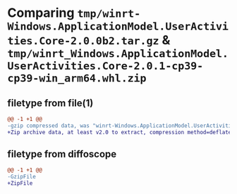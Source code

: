 # Comparing `tmp/winrt-Windows.ApplicationModel.UserActivities.Core-2.0.0b2.tar.gz` & `tmp/winrt_Windows.ApplicationModel.UserActivities.Core-2.0.1-cp39-cp39-win_arm64.whl.zip`

## filetype from file(1)

```diff
@@ -1 +1 @@
-gzip compressed data, was "winrt-Windows.ApplicationModel.UserActivities.Core-2.0.0b2.tar", last modified: Sat Dec  2 18:20:29 2023, max compression
+Zip archive data, at least v2.0 to extract, compression method=deflate
```

## filetype from diffoscope

```diff
@@ -1 +1 @@
-GzipFile
+ZipFile
```

